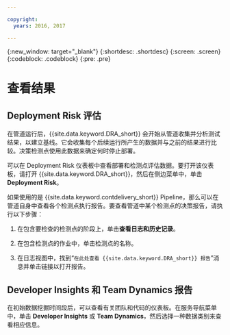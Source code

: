 ```yaml
---

copyright:
  years: 2016, 2017

---
```


{:new_window: target="_blank"}
{:shortdesc: .shortdesc}
{:screen: .screen}
{:codeblock: .codeblock}
{:pre: .pre}

# 查看结果

## Deployment Risk 评估

在管道运行后，{{site.data.keyword.DRA_short}} 会开始从管道收集并分析测试结果，以建立基线。它会收集每个后续运行所产生的数据并与之前的结果进行比较。决策检测点使用此数据来确定何时停止部署。 

可以在 Deployment Risk 仪表板中查看部署和检测点评估数据。要打开该仪表板，请打开 {{site.data.keyword.DRA_short}}，然后在侧边菜单中，单击 **Deployment Risk**。

如果使用的是 {{site.data.keyword.contdelivery_short}} Pipeline，那么可以在管道自身中查看各个检测点执行报告。要查看管道中某个检测点的决策报告，请执行以下步骤：

1. 在包含要检查的检测点的阶段上，单击**查看日志和历史记录**。

2. 在包含检测点的作业中，单击检测点的名称。

3. 在日志视图中，找到“`在此处查看 {{site.data.keyword.DRA_short}} 报告`”消息并单击链接以打开报告。

## Developer Insights 和 Team Dynamics 报告

在初始数据挖掘时间段后，可以查看有关团队和代码的仪表板。在服务导航菜单中，单击 **Developer Insights** 或 **Team Dynamics**，然后选择一种数据类别来查看相应信息。
